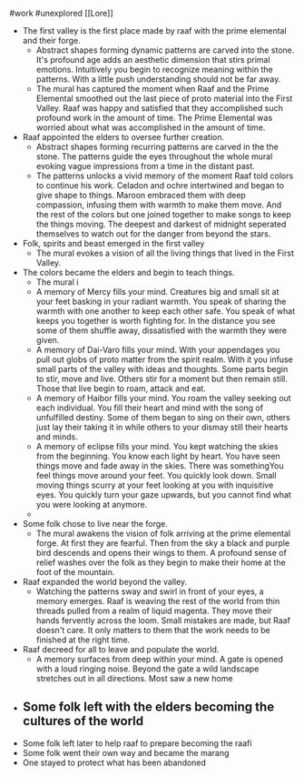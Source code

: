#work #unexplored 
[[Lore]]

- The first valley is the first place made by raaf with the prime elemental and their forge.
	- Abstract shapes forming dynamic patterns are carved into the stone. It's profound age adds an aesthetic dimension that stirs primal emotions. Intuitively you begin to recognize meaning within the patterns. With a little push understanding should not be far away.
	- The mural has captured the moment when Raaf and the Prime Elemental smoothed out the last piece of proto material into the First Valley. Raaf was happy and satisfied that they accomplished such profound work in the amount of time. The Prime Elemental was worried about what was accomplished in the amount of time.
- Raaf appointed the elders to oversee further creation.
	- Abstract shapes forming recurring patterns are carved in the the stone. The patterns guide the eyes throughout the whole mural evoking vague impressions from a time in the distant past. 
	- The patterns unlocks a vivid memory of the moment Raaf told colors to continue his work.  Celadon and ochre intertwined and began to give shape to things.  Maroon embraced them with deep compassion, infusing them with warmth to make them move. And the rest of the colors but one joined together to make songs to keep the things moving. The deepest and darkest of midnight seperated themselves to watch out for the danger from beyond the stars.
- Folk, spirits and beast emerged in the first valley
	- The mural evokes a vision of all the living things that lived in the First Valley. 
- The colors became the elders and begin to teach things.
	- The mural i
	- A memory of Mercy fills your mind. Creatures big and small sit at your feet basking in your radiant warmth. You speak of sharing the warmth with one another to keep each other safe. You speak of what keeps you together is worth fighting for. In the distance you see some of them shuffle away, dissatisfied with the warmth they were given. 
	- A memory of Dai-Varo fills your mind. With your appendages you pull out globs of proto matter from the spirit realm. With it you infuse small parts of the valley with ideas and thoughts. Some parts begin to stir, move and live.  Others stir for a moment but then remain still. Those that live begin to roam, attack and eat. 
	- A memory of Haibor fills your mind. You roam the valley seeking out each individual. You fill their heart and mind with the song of unfulfilled destiny. Some of them began to sing on their own, others just lay their taking it in while others to your dismay still their hearts and minds.
	- A memory of eclipse fills your mind. You kept watching the skies from the beginning. You know each light by heart. You have seen things move and fade away in the skies. There was somethingYou feel things move around your feet. You quickly look down. Small moving things scurry at your feet looking at you with inquisitive eyes. You quickly turn your gaze upwards, but you cannot find what you were looking at anymore.  
	- 
- Some folk chose to live near the forge.
	- The mural awakens the vision of folk arriving at the prime elemental forge. At first they are fearful. Then from the sky a black and purple bird descends and opens their wings to them. A profound sense of relief washes over the folk as they begin to make their home at the foot of the mountain.
- Raaf expanded the world beyond the valley.
	- Watching the patterns sway and swirl in front of your eyes, a memory emerges. Raaf is weaving the rest of the world from thin threads pulled from a realm of liquid magenta. They move their hands fervently across the loom. Small mistakes are made, but Raaf doesn't care. It only matters to them that the work needs to be finished at the right time.  
- Raaf decreed for all to leave and populate the world.
	- A memory surfaces from deep within your mind. A gate is opened with a loud ringing noise. Beyond the gate a wild landscape stretches out in all directions. Most saw a new home 
- Some folk left with the elders becoming the cultures of the world
	- 
- Some folk left later to help raaf to prepare becoming the raafi
- Some folk went their own way and became the marang
- One stayed to protect what has been abandoned